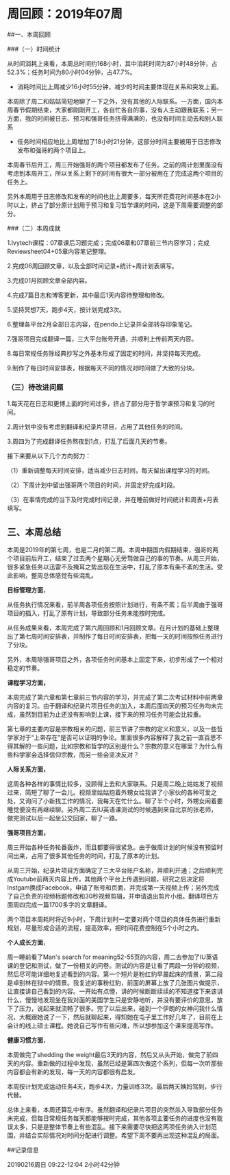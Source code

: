 # 周回顾：2019年07周

##一、本周回顾

###（一）时间统计

从时间消耗上来看，本周总时间约168小时，其中消耗时间为87小时48分钟，占52.3%；任务时间为80小时04分钟，占47.7%。

- 消耗时间比上周减少16小时55分钟，减少的时间主要体现在关系和突发上面。

本周除了周二和姑姑简短地聊了一下之外，没有其他的人际联系。一方面，国内本周春节假期结束，大家都刚刚开工，各自忙各自的事，没有人主动跟我联系；另一方面，我的时间被日志、预习和强哥任务挤得满满的，也没有时间主动去和别人联系

- 任务时间相应地比上周增加了18小时21分钟，这部分时间主要被用于日志修改发布和强哥的两个项目上。

本周春节后开工，周三开始强哥的两个项目都发布了任务。之前的周计划里面没有考虑到本周开工，所以关系上剩下的时间有很大一部分被用在了完成这两个项目的任务上。

另外本周用于日志修改和发布的时间也比上周要多，每天所花费花时间基本在2小时以上，挤占了部分原计划用于预习和复习哲学课的时间，这是下周需要调整的部分。

###（二）本周成就

1.Ivytech课程：07章课后习题完成；完成06章和07章前三节内容学习；完成Reviewsheet04+05章内容笔记整理。

2.完成06周回顾文章，以及全部时间记录+统计+周计划表填写。

3.完成01月回顾文章全部内容。

4.完成7篇日志和博客更新，其中最后1天内容待整理和修改。

5.坚持冥想7天，跑步4天，按计划完成3次。

6.整理各平台2月全部日志内容，在pendo上记录并全部转存印象笔记。

7.强哥项目完成翻译一篇，三大平台账号开通，并顺利上传前两天内容。

8.每日常规任务除经典抄写之外基本形成了固定的时间，并坚持每天完成。

9.制作了每日时间安排表，根据每天不同的情况对时间做了大致的分块。

### （三）待改进问题

1.每天花在日志和更博上面的时间过多，挤占了部分用于哲学课预习和复习的时间。

2.周计划中没有考虑到翻译和纪录片项目，占用了其他任务的时间。

3.周四为了完成翻译任务熬夜到1点，打乱了后面几天的节奏。

接下来要从以下几个方向努力：

（1）重新调整每天时间安排，适当减少日志时间，每天留出课程学习的时间。

（2）下周计划中留出强哥两个项目的时间，并固定好完成时段。

（3）在事情完成的当下及时完成时间记录，并在睡前做好时间统计和周表+月表填写。

## 三、本周总结

本周是2019年的第七周，也是二月的第二周。本周中期国内假期结束，强哥的两个项目前后开工，结束了过去两个星期心无旁骛做自己的事的节奏。从周三开始，很多紧急任务以迅雷不及掩耳之势出现在生活中，打乱了原本有条不紊的生活。受此影响，整周总体感觉有些混乱。

**目标管理方面**，

从任务执行情况来看，前半周各项任务按照计划进行，有条不紊；后半周由于强哥项目的插入，打乱了原有计划，导致部分任务未能按时完成。

从任务成果来看，本周完成了第六周回顾和1月回顾文章。在月计划的基础上整理出了第七周时间安排表，并制作了每日时间安排表，把每一天的时间按照任务进行了分块。

另外，本周除强哥项目之外，各项任务时间基本上固定下来，初步形成了一个相对稳定的节奏。

**课程学习方面，**

本周完成了第六章和第七章前三节内容的学习，并完成了第二次考试材料中前两章内容的复习。由于翻译和纪录片项目任务的加入，本周后面四天的预习任务均未完成，虽然到目前为止还没有影响到上课，接下来的预习任务可能会比较重。

第七章的主要内容是宗教相关的问题，前三节讲了宗教的定义和意义，以及一些哲学家对于“上帝存在”是否可以证明的争论。里面很多内容解释了我之前一直百思不得其解的一些问题，比如宗教和哲学的区别是什么？宗教的意义在哪里？为什么有些科学家会选择信仰宗教，而另一些会坚决反对？

**人际关系方面，**

这周各种各样的事情比较多，没顾得上去和大家联系。只是周二晚上姑姑发了视频过来，简短了聊了一会儿。视频里姑姑抱着外甥女给我讲了小家伙的各种可爱之处，又询问了小新找工作的情况，我每天在忙什么。聊了半个小时，外甥女闹着要睡觉便没有再继续聊。另外周二去IU英语课测试的时候遇到来自北京的张老师，做完测试以后一起坐公交回家，聊了一路。

**强哥项目方面，**

周三开始各种任务轮番轰炸，而且都要得很紧急。由于做周计划的时候没有预留时间出来，占用了很多其他任务的时间，打乱了原本的计划。

从周三开始，纪录片项目方面确定了三大平台账户名称，并顺利开通；之后顺利完成Youtube前两天内容上传，其他两个平台上传遇到问题，研究之后决定将Instgam换成Facebook，申请了账号和页面，并完成第一天视频上传；另外完成了自己负责的视频标题修改和30秒视频剪辑，并申请退出剪片小组。翻译项目方面周四完成一篇1700多字的文章翻译。

两个项目本周耗时将近9小时，下周计划时一定要对两个项目的具体任务进行重新规划，尽量形成合适的流程，提高效率，把时间花费控制在5个小时之内。

**个人成长方面**，

周一睡前看了Man's search for meaning52-55页的内容，周二去参加了IU英语课的登记和测试，做了一份相关的问卷。测试的内容是让看了两段一分钟的视频，然后尽可能详细地复述看到的内容。第一个短片是粉红豹早晨起床的情景，第二段是卓别林在狱中的情景。我复述的事粉红豹，前面的屏幕上放了几张图片做提示，让直接讲自己看到的内容。一开始有点懵，讲的时候断断续续的不知道接下来该讲什么，慢慢地发现坐在我对面的美国学生只是安静地听，并没有要评价的意思，放下了压力，说起来就流畅了很多。完了以后出来，碰到一个伊朗的女神问我什么情况，大概跟她说了一下，然后就聊起来，得知她在屯子里工作好几年了，目前在上会计的线上硕士课程。她说自己写作有些问难，所以想参加这个课来提高写作。

**健康习惯方面**，

本周做完了shedding the weight最后3天的内容，然后又从头开始，做完了前四天的内容。重新做的过程中发现，虽然已经是第四次做这个系列，但每一次听那些内容都会有新的发现，每一天的内容都很有启发。

本周按计划完成运动任务4天，跑步4次，力量训练3次。最后两天姨妈驾到，步行代替。

总体上来看，本周还算乱中有序。虽然翻译和纪录片项目的突然杀入导致部分任务未完成，但每日常规任务每天都能够按时完成，其他各项主要任务的进度也没有耽误太多，只是是整体节奏上有些混乱。接下来需要尽快把这两项任务纳入计划范围，并结合实际情况对时间分配进行调整。希望下周不要再出现这种混乱的局面。

##记录信息

20190216周日    09:22-12:04    2小时42分钟
